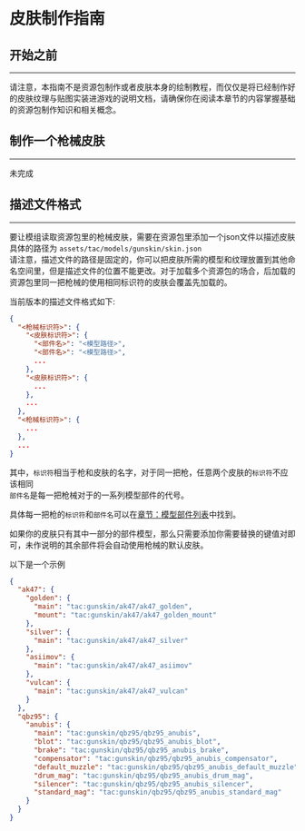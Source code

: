 # 皮肤制作指南

## 开始之前
----------
请注意，本指南不是资源包制作或者皮肤本身的绘制教程，而仅仅是将已经制作好的皮肤纹理与贴图实装进游戏的说明文档，请确保你在阅读本章节的内容掌握基础的资源包制作知识和相关概念。  
## 制作一个枪械皮肤
----------
未完成
## 描述文件格式
----------
要让模组读取资源包里的枪械皮肤，需要在资源包里添加一个json文件以描述皮肤  
具体的路径为
`assets/tac/models/gunskin/skin.json`  
请注意，描述文件的路径是固定的，你可以把皮肤所需的模型和纹理放置到其他命名空间里，但是描述文件的位置不能更改。对于加载多个资源包的场合，后加载的资源包里同一把枪械的使用相同标识符的皮肤会覆盖先加载的。

当前版本的描述文件格式如下:
```json
{
  "<枪械标识符>": {
    "<皮肤标识符>": {
      "<部件名>": "<模型路径>",
      "<部件名>": "<模型路径>",
      ...
    },
    "<皮肤标识符>": {
      ...
    },
    ...
  },
  "<枪械标识符>": {
    ...
  },
  ...
}
```

其中，`标识符`相当于枪和皮肤的名字，对于同一把枪，任意两个皮肤的`标识符`不应该相同  
`部件名`是每一把枪械对于的一系列模型部件的代号。  

具体每一把枪的`标识符`和`部件名`可以在[章节：模型部件列表](#模型部件说明)中找到。

如果你的皮肤只有其中一部分的部件模型，那么只需要添加你需要替换的键值对即可，未作说明的其余部件将会自动使用枪械的默认皮肤。

以下是一个示例
```json
{
  "ak47": {
    "golden": {
      "main": "tac:gunskin/ak47/ak47_golden",
      "mount": "tac:gunskin/ak47/ak47_golden_mount"
    },
    "silver": {
      "main": "tac:gunskin/ak47/ak47_silver"
    },
    "asiimov": {
      "main": "tac:gunskin/ak47/ak47_asiimov"
    },
    "vulcan": {
      "main": "tac:gunskin/ak47/ak47_vulcan"
    }
  },
  "qbz95": {
    "anubis": {
      "main": "tac:gunskin/qbz95/qbz95_anubis",
      "blot": "tac:gunskin/qbz95/qbz95_anubis_blot",
      "brake": "tac:gunskin/qbz95/qbz95_anubis_brake",
      "compensator": "tac:gunskin/qbz95/qbz95_anubis_compensator",
      "default_muzzle": "tac:gunskin/qbz95/qbz95_anubis_default_muzzle",
      "drum_mag": "tac:gunskin/qbz95/qbz95_anubis_drum_mag",
      "silencer": "tac:gunskin/qbz95/qbz95_anubis_silencer",
      "standard_mag": "tac:gunskin/qbz95/qbz95_anubis_standard_mag"
    }
  }
}
```
